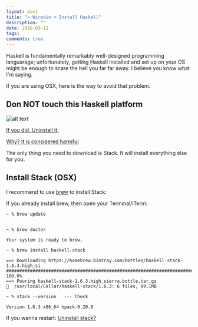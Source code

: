 ```yaml
---
layout: post
title: "< Wiredin > Install Haskell"
description: ""
date: 2018-03-11
tags: 
comments: true
---
```



Haskell is fundamentally remarkably well-designed programming languarage; unfortunately, getting Haskell installed and set up on your OS might be enough to scare the hell you far far away. I believe you know what I'm saying.

If you are using OSX, here is the way to avoid that problem.



## Don NOT touch this Haskell platform

![alt text](https://i.imgur.com/7uG42FC.png "Logo Title Text 1")


[If you did, Uninstall it.](https://mail.haskell.org/pipermail/haskell-cafe/2011-March/090170.html)

[Why? It is considered harmful](https://mail.haskell.org/pipermail/haskell-community/2015-September/000014.html)

The only thing you need to download is Stack. It will install everything else for you.

## Install Stack (OSX)

I recommend to use [brew](https://brew.sh/) to install Stack:

If you already install brew, then open your Terminal/iTerm:

```
~ % brew update


~ % brew doctor

Your system is ready to brew.

~ % brew install haskell-stack

==> Downloading https://homebrew.bintray.com/bottles/haskell-stack-1.6.3.high_si
######################################################################## 100.0%
==> Pouring haskell-stack-1.6.3.high_sierra.bottle.tar.gz
🍺  /usr/local/Cellar/haskell-stack/1.6.3: 6 files, 89.1MB

~ % stack --version   --- Check

Version 1.6.3 x86_64 hpack-0.20.0
```

If you wanna restart: [Uninstall stack?](https://www.reddit.com/r/haskell/comments/6z06ih/how_to_uninstall_stack/)

